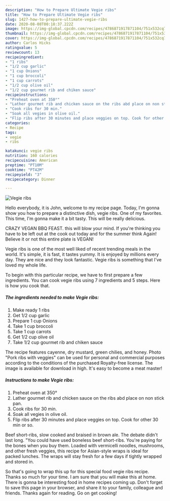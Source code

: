 ```yaml
---
description: "How to Prepare Ultimate Vegie ribs"
title: "How to Prepare Ultimate Vegie ribs"
slug: 1427-how-to-prepare-ultimate-vegie-ribs
date: 2020-08-08T00:18:37.222Z
image: https://img-global.cpcdn.com/recipes/4786871917871104/751x532cq70/vegie-ribs-recipe-main-photo.jpg
thumbnail: https://img-global.cpcdn.com/recipes/4786871917871104/751x532cq70/vegie-ribs-recipe-main-photo.jpg
cover: https://img-global.cpcdn.com/recipes/4786871917871104/751x532cq70/vegie-ribs-recipe-main-photo.jpg
author: Carlos Hicks
ratingvalue: 5
reviewcount: 13
recipeingredient:
- "1 ribs"
- "1/2 cup garlic"
- "1 cup Onions"
- "1 cup broccoli"
- "1 cup carrots"
- "1/2 cup olive oil"
- "1/2 cup gourmet rib and chiken sauce"
recipeinstructions:
- "Preheat oven at 350°"
- "Lather gourmet rib and chicken sauce on the ribs abd place on non stick pan."
- "Cook ribs for 30 min."
- "Soak all vegies in olive oil."
- "Flip ribs after 30 minutes and place veggies on top. Cook for other 30 min or so."
categories:
- Recipe
tags:
- vegie
- ribs

katakunci: vegie ribs 
nutrition: 160 calories
recipecuisine: American
preptime: "PT10M"
cooktime: "PT42M"
recipeyield: "3"
recipecategory: Dinner

---
```



![Vegie ribs](https://img-global.cpcdn.com/recipes/4786871917871104/751x532cq70/vegie-ribs-recipe-main-photo.jpg)

Hello everybody, it is John, welcome to my recipe page. Today, I'm gonna show you how to prepare a distinctive dish, vegie ribs. One of my favorites. This time, I'm gonna make it a bit tasty. This will be really delicious.

CRAZY VEGAN BBQ FEAST. this will blow your mind. If you&#39;re thinking you have to be left out at the cook out today and for the summer think Again! Believe it or not this entire plate is VEGAN!

Vegie ribs is one of the most well liked of recent trending meals in the world. It's simple, it is fast, it tastes yummy. It is enjoyed by millions every day. They are nice and they look fantastic. Vegie ribs is something that I've loved my whole life.


To begin with this particular recipe, we have to first prepare a few ingredients. You can cook vegie ribs using 7 ingredients and 5 steps. Here is how you cook that.

<!--inarticleads1-->

##### The ingredients needed to make Vegie ribs:

1. Make ready 1 ribs
1. Get 1/2 cup garlic
1. Prepare 1 cup Onions
1. Take 1 cup broccoli
1. Take 1 cup carrots
1. Get 1/2 cup olive oil
1. Take 1/2 cup gourmet rib and chiken sauce


The recipe features cayenne, dry mustard, green chilies, and honey. Photo &#34;Pork ribs with veggies&#34; can be used for personal and commercial purposes according to the conditions of the purchased Royalty-free license. The image is available for download in high. It&#39;s easy to become a meat master! 

<!--inarticleads2-->

##### Instructions to make Vegie ribs:

1. Preheat oven at 350°
1. Lather gourmet rib and chicken sauce on the ribs abd place on non stick pan.
1. Cook ribs for 30 min.
1. Soak all vegies in olive oil.
1. Flip ribs after 30 minutes and place veggies on top. Cook for other 30 min or so.


Beef short-ribs, slow cooked and braised in brown ale. The debate didn&#39;t last long. &#34;You could have used boneless beef short-ribs. You&#39;re paying for the bones when you buy them. Loaded with vermicelli noodles, mushrooms, and other fresh veggies, this recipe for Asian-style wraps is ideal for packed lunches. The wraps will stay fresh for a few days if tightly wrapped and stored in. 

So that's going to wrap this up for this special food vegie ribs recipe. Thanks so much for your time. I am sure that you will make this at home. There is gonna be interesting food in home recipes coming up. Don't forget to save this page in your browser, and share it to your family, colleague and friends. Thanks again for reading. Go on get cooking!
